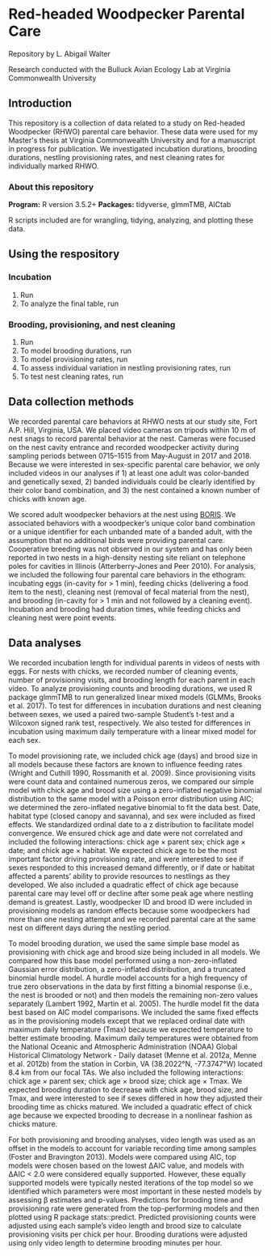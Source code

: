 # Red-headed Woodpecker Parental Care 

Repository by L. Abigail Walter

Research conducted with the Bulluck Avian Ecology Lab at Virginia Commonwealth University

## Introduction

This repository is a collection of data related to a study on Red-headed Woodpecker (RHWO) parental care behavior. These data were used for my Master's thesis at Virginia Commonwealth University and for a manuscript in progress for publication. We investigated incubation durations, brooding durations, nestling provisioning rates, and nest cleaning rates for individually marked RHWO.

### About this repository

<b>Program:</b> R version 3.5.2+
<b>Packages:</b> tidyverse, glmmTMB, AICtab

R scripts included are for wrangling, tidying, analyzing, and plotting these data.   

## Using the respository

### Incubation

1. Run 
2. To analyze the final table, run 

### Brooding, provisioning, and nest cleaning

1. Run
2. To model brooding durations, run
3. To model provisioning rates, run
4. To assess individual variation in nestling provisioning rates, run
5. To test nest cleaning rates, run

## Data collection methods

We recorded parental care behaviors at RHWO nests at our study site, Fort A.P. Hill, Virginia, USA. We placed video cameras on tripods within 10 m of nest snags to record parental behavior at the nest. Cameras were focused on the nest cavity entrance and recorded woodpecker activity during sampling periods between 0715–1515 from May-August in 2017 and 2018. Because we were interested in sex-specific parental care behavior, we only included videos in our analyses if 1) at least one adult was color-banded and genetically sexed, 2) banded individuals could be clearly identified by their color band combination, and 3) the nest contained a known number of chicks with known age. 

We scored adult woodpecker behaviors at the nest using <a href="http://www.boris.unito.it/">BORIS</a>. We associated behaviors with a woodpecker’s unique color band combination or a unique identifier for each unbanded mate of a banded adult, with the assumption that no additional birds were providing parental care. Cooperative breeding was not observed in our system and has only been reported in two nests in a high-density nesting site reliant on telephone poles for cavities in Illinois (Atterberry-Jones and Peer 2010). For analysis, we included the following four parental care behaviors in the ethogram: incubating eggs (in-cavity for > 1 min), feeding chicks (delivering a food item to the nest), cleaning nest (removal of fecal material from the nest), and brooding (in-cavity for > 1 min and not followed by a cleaning event). Incubation and brooding had duration times, while feeding chicks and cleaning nest were point events. 

## Data analyses

We recorded incubation length for individual parents in videos of nests with eggs. For nests with chicks, we recorded number of cleaning events, number of provisioning visits, and brooding length for each parent in each video. To analyze provisioning counts and brooding durations, we used R package glmmTMB to run generalized linear mixed models (GLMMs, Brooks et al. 2017). To test for differences in incubation durations and nest cleaning between sexes, we used a paired two-sample Student’s t-test and a Wilcoxon signed rank test, respectively. We also tested for differences in incubation using maximum daily temperature with a linear mixed model for each sex. 

To model provisioning rate, we included chick age (days) and brood size in all models because these factors are known to influence feeding rates (Wright and Cuthill 1990, Rossmanith et al. 2009). Since provisioning visits were count data and contained numerous zeros, we compared our simple model with chick age and brood size using a zero-inflated negative binomial distribution to the same model with a Poisson error distribution using AIC; we determined the zero-inflated negative binomial to fit the data best. Date, habitat type (closed canopy and savanna), and sex were included as fixed effects. We standardized ordinal date to a z distribution to facilitate model convergence. We ensured chick age and date were not correlated and included the following interactions: chick age × parent sex; chick age × date; and chick age × habitat. We expected chick age to be the most important factor driving provisioning rate, and were interested to see if sexes responded to this increased demand differently, or if date or habitat affected a parents’ ability to provide resources to nestlings as they developed. We also included a quadratic effect of chick age because parental care may level off or decline after some peak age where nestling demand is greatest. Lastly, woodpecker ID and brood ID were included in provisioning models as random effects because some woodpeckers had more than one nesting attempt and we recorded parental care at the same nest on different days during the nestling period.

To model brooding duration, we used the same simple base model as provisioning with chick age and brood size being included in all models. We compared how this base model performed using a non-zero-inflated Gaussian error distribution, a zero-inflated distribution, and a truncated binomial hurdle model. A hurdle model accounts for a high frequency of true zero observations in the data by first fitting a binomial response (i.e., the nest is brooded or not) and then models the remaining non-zero values separately (Lambert 1992, Martin et al. 2005). The hurdle model fit the data best based on AIC model comparisons. We included the same fixed effects as in the provisioning models except that we replaced ordinal date with maximum daily temperature (Tmax) because we expected temperature to better estimate brooding. Maximum daily temperatures were obtained from the National Oceanic and Atmospheric Administration (NOAA) Global Historical Climatology Network - Daily dataset (Menne et al. 2012a, Menne et al. 2012b) from the station in Corbin, VA (38.2022°N, -77.3747°W) located 8.4 km from our focal TAs. We also included the following interactions: chick age × parent sex; chick age × brood size; chick age × Tmax. We expected brooding duration to decrease with chick age, brood size, and Tmax, and were interested to see if sexes differed in how they adjusted their brooding time as chicks matured. We included a quadratic effect of chick age because we expected brooding to decrease in a nonlinear fashion as chicks mature. 

For both provisioning and brooding analyses, video length was used as an offset in the models to account for variable recording time among samples (Foster and Bravington 2013). Models were compared using AIC, top models were chosen based on the lowest ΔAIC value, and models with ΔAIC < 2.0 were considered equally supported. However, these equally supported models were typically nested iterations of the top model so we identified which parameters were most important in these nested models by assessing β estimates and p-values. Predictions for brooding time and provisioning rate were generated from the top-performing models and then plotted using R package stats::predict. Predicted provisioning counts were adjusted using each sample’s video length and brood size to calculate provisioning visits per chick per hour. Brooding durations were adjusted using only video length to determine brooding minutes per hour. 
